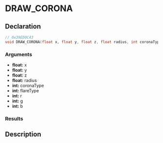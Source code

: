 # DRAW_CORONA

## Declaration
```cpp
// 0x39ED0C43
void DRAW_CORONA(float x, float y, float z, float radius, int coronaType, int flareType, int r, int g, int b);
```

### Arguments
- **float:** x
- **float:** y
- **float:** z
- **float:** radius
- **int:** coronaType
- **int:** flareType
- **int:** r
- **int:** g
- **int:** b

### Results

## Description
